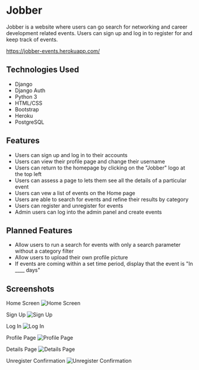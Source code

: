 # Jobber

Jobber is a website where users can go search for networking and career development related events. Users can sign up and log in to register for and keep track of events.

https://jobber-events.herokuapp.com/

## Technologies Used

* Django
* Django Auth
* Python 3
* HTML/CSS
* Bootstrap
* Heroku
* PostgreSQL

## Features

* Users can sign up and log in to their accounts
* Users can view their profile page and change their username
* Users can return to the homepage by clicking on the "Jobber" logo at the top left
* Users can assess a page to lets them see all the details of a particular event
* Users can vew a list of events on the Home page
* Users are able to search for events and refine their results by category
* Users can register and unregister for events
* Admin users can log into the admin panel and create events

## Planned Features

* Allow users to run a search for events with only a search parameter without a category filter
* Allow users to upload their own profile picture
* If events are coming within a set time period, display that the event is "In \_\_\_\_ days"


## Screenshots
Home Screen
![Home Screen](https://user-images.githubusercontent.com/28818219/112027785-c5cafd00-8af4-11eb-8924-c5084baa2eb6.png)

Sign Up
![Sign Up](https://user-images.githubusercontent.com/28818219/112027987-f6129b80-8af4-11eb-93b8-f244ad4be4b5.png)

Log In
![Log In](https://user-images.githubusercontent.com/28818219/112028158-1d696880-8af5-11eb-9747-637ea76111f5.png)

Profile Page
![Profile Page](https://user-images.githubusercontent.com/28818219/112028280-3e31be00-8af5-11eb-8211-095342e0731c.png)

Details Page
![Details Page](https://user-images.githubusercontent.com/28818219/112028475-70432000-8af5-11eb-804c-a90f347f99aa.png)

Unregister Confirmation
![Unregister Confirmation](https://user-images.githubusercontent.com/28818219/112028605-9799ed00-8af5-11eb-87e1-007b15f5982c.png)
